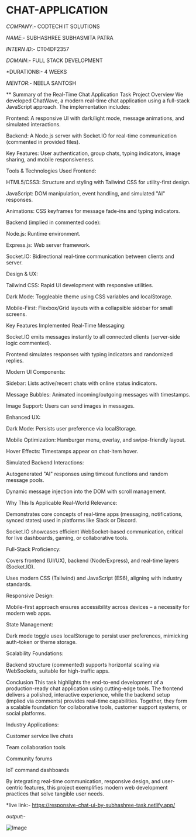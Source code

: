 # CHAT-APPLICATION

*COMPANY*:- CODTECH IT SOLUTIONS

*NAME*:- SUBHASHREE SUBHASMITA PATRA

*INTERN ID*:- CT04DF2357

*DOMAIN*:- FULL STACK DEVELOPMENT

*DURATION8:- 4 WEEKS

*MENTOR*:- NEELA SANTOSH

**
Summary of the Real-Time Chat Application Task
Project Overview
We developed ChatWave, a modern real-time chat application using a full-stack JavaScript approach. The implementation includes:

Frontend: A responsive UI with dark/light mode, message animations, and simulated interactions.

Backend: A Node.js server with Socket.IO for real-time communication (commented in provided files).

Key Features: User authentication, group chats, typing indicators, image sharing, and mobile responsiveness.

Tools & Technologies Used
Frontend:

HTML5/CSS3: Structure and styling with Tailwind CSS for utility-first design.

JavaScript: DOM manipulation, event handling, and simulated "AI" responses.

Animations: CSS keyframes for message fade-ins and typing indicators.

Backend (implied in commented code):

Node.js: Runtime environment.

Express.js: Web server framework.

Socket.IO: Bidirectional real-time communication between clients and server.

Design & UX:

Tailwind CSS: Rapid UI development with responsive utilities.

Dark Mode: Toggleable theme using CSS variables and localStorage.

Mobile-First: Flexbox/Grid layouts with a collapsible sidebar for small screens.

Key Features Implemented
Real-Time Messaging:

Socket.IO emits messages instantly to all connected clients (server-side logic commented).

Frontend simulates responses with typing indicators and randomized replies.

Modern UI Components:

Sidebar: Lists active/recent chats with online status indicators.

Message Bubbles: Animated incoming/outgoing messages with timestamps.

Image Support: Users can send images in messages.

Enhanced UX:

Dark Mode: Persists user preference via localStorage.

Mobile Optimization: Hamburger menu, overlay, and swipe-friendly layout.

Hover Effects: Timestamps appear on chat-item hover.

Simulated Backend Interactions:

Autogenerated "AI" responses using timeout functions and random message pools.

Dynamic message injection into the DOM with scroll management.

Why This Is Applicable
Real-World Relevance:

Demonstrates core concepts of real-time apps (messaging, notifications, synced states) used in platforms like Slack or Discord.

Socket.IO showcases efficient WebSocket-based communication, critical for live dashboards, gaming, or collaborative tools.

Full-Stack Proficiency:

Covers frontend (UI/UX), backend (Node/Express), and real-time layers (Socket.IO).

Uses modern CSS (Tailwind) and JavaScript (ES6), aligning with industry standards.

Responsive Design:

Mobile-first approach ensures accessibility across devices – a necessity for modern web apps.

State Management:

Dark mode toggle uses localStorage to persist user preferences, mimicking auth-token or theme storage.

Scalability Foundations:

Backend structure (commented) supports horizontal scaling via WebSockets, suitable for high-traffic apps.

Conclusion
This task highlights the end-to-end development of a production-ready chat application using cutting-edge tools. The frontend delivers a polished, interactive experience, while the backend setup (implied via comments) provides real-time capabilities. Together, they form a scalable foundation for collaborative tools, customer support systems, or social platforms.

Industry Applications:

Customer service live chats

Team collaboration tools

Community forums

IoT command dashboards

By integrating real-time communication, responsive design, and user-centric features, this project exemplifies modern web development practices that solve tangible user needs.

*live link:- https://responsive-chat-ui-by-subhashree-task.netlify.app/

*output*:- 

![Image](https://github.com/user-attachments/assets/75b64c9e-5455-450b-9a4d-980b0d82b983)
